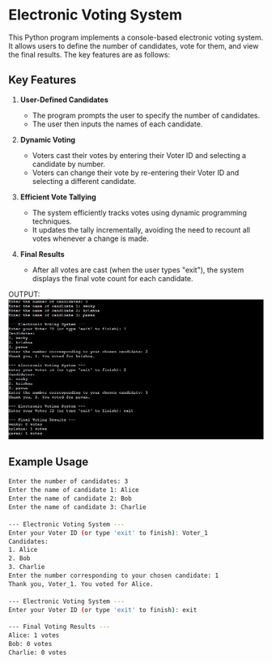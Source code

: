 # Electronic Voting System

This Python program implements a console-based electronic voting system. It allows users to define the number of candidates, vote for them, and view the final results. The key features are as follows:

## Key Features

1. **User-Defined Candidates**  
   - The program prompts the user to specify the number of candidates.
   - The user then inputs the names of each candidate.

2. **Dynamic Voting**  
   - Voters cast their votes by entering their Voter ID and selecting a candidate by number.
   - Voters can change their vote by re-entering their Voter ID and selecting a different candidate.

3. **Efficient Vote Tallying**  
   - The system efficiently tracks votes using dynamic programming techniques.
   - It updates the tally incrementally, avoiding the need to recount all votes whenever a change is made.

4. **Final Results**  
   - After all votes are cast (when the user types "exit"), the system displays the final vote count for each candidate.



OUTPUT:
![Final output](screenshot1.jpg)

## Example Usage

```bash
Enter the number of candidates: 3
Enter the name of candidate 1: Alice
Enter the name of candidate 2: Bob
Enter the name of candidate 3: Charlie

--- Electronic Voting System ---
Enter your Voter ID (or type 'exit' to finish): Voter_1
Candidates:
1. Alice
2. Bob
3. Charlie
Enter the number corresponding to your chosen candidate: 1
Thank you, Voter_1. You voted for Alice.

--- Electronic Voting System ---
Enter your Voter ID (or type 'exit' to finish): exit

--- Final Voting Results ---
Alice: 1 votes
Bob: 0 votes
Charlie: 0 votes

